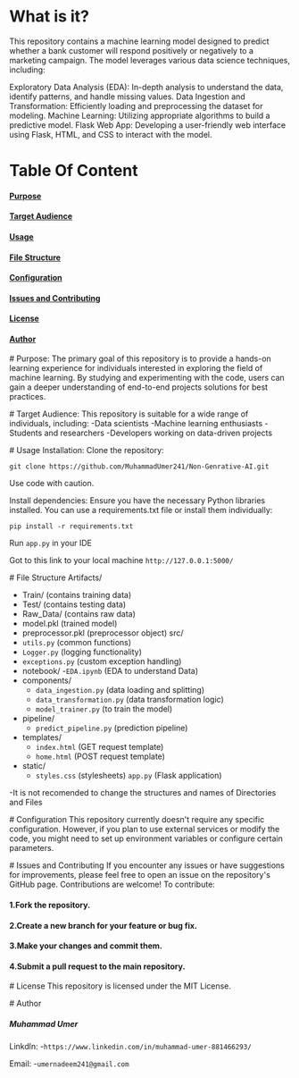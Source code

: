 # What is it?
This repository contains a machine learning model designed to predict whether a bank customer will respond positively or negatively to a marketing campaign. The model leverages various data science techniques, including:

Exploratory Data Analysis (EDA): In-depth analysis to understand the data, identify patterns, and handle missing values.
Data Ingestion and Transformation: Efficiently loading and preprocessing the dataset for modeling.
Machine Learning: Utilizing appropriate algorithms to build a predictive model.
Flask Web App: Developing a user-friendly web interface using Flask, HTML, and CSS to interact with the model.

# Table Of Content 
#### [Purpose](#Purpose)
#### [Target Audience](#TargetAudience)
#### [Usage](#Usage)
#### [File Structure](#FileStructure)
#### [Configuration](#Configuration)
#### [Issues and Contributing](#IssuesandContributing1)
#### [License](#License)
#### [Author](#Author)

<a name="purpose"></a># Purpose:
The primary goal of this repository is to provide a hands-on learning experience for individuals interested in exploring the field of machine learning. By studying and experimenting with the code, users can gain a deeper understanding of end-to-end projects solutions for best practices.


<a name="TargetAudience"></a> # Target Audience:
This repository is suitable for a wide range of individuals, including:
-Data scientists
-Machine learning enthusiasts
-Students and researchers
-Developers working on data-driven projects

<a name="Usage"></a># Usage
Installation:
Clone the repository:
```
git clone https://github.com/MuhammadUmer241/Non-Genrative-AI.git
```
Use code with caution.

Install dependencies:
Ensure you have the necessary Python libraries installed. You can use a requirements.txt file or install them individually:

```
pip install -r requirements.txt
```

Run ```app.py``` in your IDE

Got to this link to your local machine
```http://127.0.0.1:5000/```

<a name="FileStructure"></a> # File Structure 
Artifacts/
  - Train/ (contains training data)
  - Test/ (contains testing data)
  - Raw_Data/ (contains raw data)
  - model.pkl (trained model)
  - preprocessor.pkl (preprocessor object)
src/
  - ```utils.py``` (common functions)
  - ```Logger.py``` (logging functionality)
  - ```exceptions.py``` (custom exception handling)
  - notebook/
    -```EDA.ipynb``` (EDA to understand Data)
  - components/
    - ```data_ingestion.py``` (data loading and splitting)
    - ```data_transformation.py``` (data transformation logic)
    - ```model_trainer.py``` (to train the model)
  - pipeline/
    - ```predict_pipeline.py``` (prediction pipeline)
  - templates/
    - ```index.html``` (GET request template)
    - ```home.html``` (POST request template)
  - static/
    - ```styles.css``` (stylesheets)
```app.py``` (Flask application)

-It is not recomended to change the structures and names of Directories and Files



<a name="Configuration"></a># Configuration
This repository currently doesn't require any specific configuration. However, if you plan to use external services or modify the code, you might need to set up environment variables or configure certain parameters.


<a name="IssuesandContributing1"></a># Issues and Contributing
If you encounter any issues or have suggestions for improvements, please feel free to open an issue on the repository's GitHub page. Contributions are welcome! To contribute:

#### 1.Fork the repository.
#### 2.Create a new branch for your feature or bug fix.
#### 3.Make your changes and commit them.  
#### 4.Submit a pull request to the main repository.

<a name= "License"></a># License
This repository is licensed under the MIT License.  

<a name= "Author"></a># Author
##### Muhammad Umer
Linkdln:
-```https://www.linkedin.com/in/muhammad-umer-881466293/```

Email:
-```umernadeem241@gmail.com```

